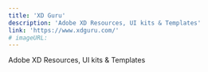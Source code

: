```yaml
---
title: 'XD Guru'
description: 'Adobe XD Resources, UI kits & Templates'
link: 'https://www.xdguru.com/'
# imageURL:
---
```

Adobe XD Resources, UI kits & Templates